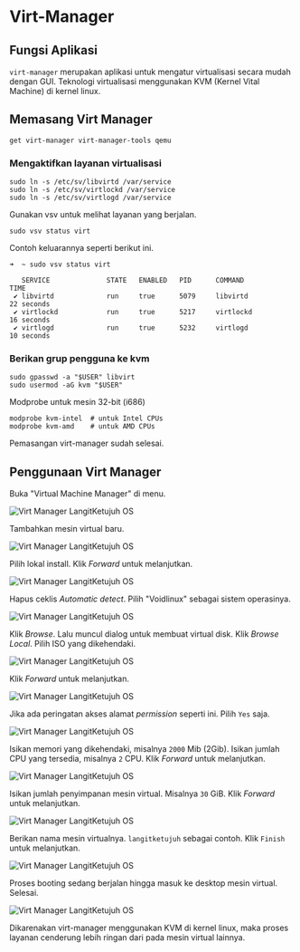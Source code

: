 # Virt-Manager

## Fungsi Aplikasi

`virt-manager` merupakan aplikasi untuk mengatur virtualisasi secara mudah dengan GUI. Teknologi virtualisasi menggunakan KVM (Kernel Vital Machine) di kernel linux.

## Memasang Virt Manager

```
get virt-manager virt-manager-tools qemu
```

### Mengaktifkan layanan virtualisasi

```
sudo ln -s /etc/sv/libvirtd /var/service
sudo ln -s /etc/sv/virtlockd /var/service
sudo ln -s /etc/sv/virtlogd /var/service
```

Gunakan vsv untuk melihat layanan yang berjalan.

```
sudo vsv status virt
```

Contoh keluarannya seperti berikut ini.
```
➜  ~ sudo vsv status virt

   SERVICE              STATE   ENABLED   PID      COMMAND           TIME
 ✔ libvirtd             run     true      5079     libvirtd          22 seconds
 ✔ virtlockd            run     true      5217     virtlockd         16 seconds
 ✔ virtlogd             run     true      5232     virtlogd          10 seconds
```

### Berikan grup pengguna ke kvm

```
sudo gpasswd -a "$USER" libvirt
sudo usermod -aG kvm "$USER"
```

Modprobe untuk mesin 32-bit (i686)

```
modprobe kvm-intel  # untuk Intel CPUs
modprobe kvm-amd    # untuk AMD CPUs
```

Pemasangan virt-manager sudah selesai.

## Penggunaan Virt Manager

Buka "Virtual Machine Manager" di menu.

![Virt Manager LangitKetujuh OS](../media/image/virt-manager-langitketujuh-id-1.webp)

Tambahkan mesin virtual baru.

![Virt Manager LangitKetujuh OS](../media/image/virt-manager-langitketujuh-id-2.webp)

Pilih lokal install. Klik _Forward_ untuk melanjutkan.

![Virt Manager LangitKetujuh OS](../media/image/virt-manager-langitketujuh-id-3.webp)

Hapus ceklis _Automatic detect_. Pilih "Voidlinux" sebagai sistem operasinya.

![Virt Manager LangitKetujuh OS](../media/image/virt-manager-langitketujuh-id-4.webp)

Klik _Browse_. Lalu muncul dialog untuk membuat virtual disk. Klik _Browse Local_. Pilih ISO yang dikehendaki.

![Virt Manager LangitKetujuh OS](../media/image/virt-manager-langitketujuh-id-5.webp)

Klik _Forward_ untuk melanjutkan.

![Virt Manager LangitKetujuh OS](../media/image/virt-manager-langitketujuh-id-6.webp)

Jika ada peringatan akses alamat _permission_ seperti ini. Pilih `Yes` saja.

![Virt Manager LangitKetujuh OS](../media/image/virt-manager-langitketujuh-id-7.webp)

Isikan memori yang dikehendaki, misalnya `2000` Mib (2Gib). Isikan jumlah CPU yang tersedia, misalnya `2` CPU. Klik _Forward_ untuk melanjutkan.

![Virt Manager LangitKetujuh OS](../media/image/virt-manager-langitketujuh-id-8.webp)

Isikan jumlah penyimpanan mesin virtual. Misalnya `30` GiB. Klik _Forward_ untuk melanjutkan.

![Virt Manager LangitKetujuh OS](../media/image/virt-manager-langitketujuh-id-9.webp)

Berikan nama mesin virtualnya. `langitketujuh` sebagai contoh. Klik `Finish` untuk melanjutkan.

![Virt Manager LangitKetujuh OS](../media/image/virt-manager-langitketujuh-id-10.webp)

Proses booting sedang berjalan hingga masuk ke desktop mesin virtual. Selesai.

![Virt Manager LangitKetujuh OS](../media/image/virt-manager-langitketujuh-id-11.webp)

Dikarenakan virt-manager menggunakan KVM di kernel linux, maka proses layanan cenderung lebih ringan dari pada mesin virtual lainnya.
